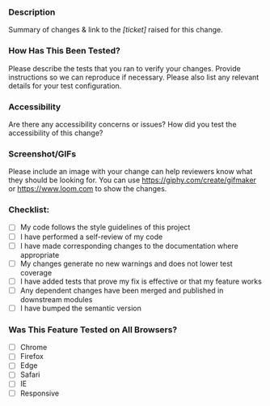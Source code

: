 ### Description
Summary of changes & link to the *[ticket]* raised for this change.

### How Has This Been Tested?
Please describe the tests that you ran to verify your changes. Provide instructions so we can reproduce if necessary. Please also list any relevant details for your test configuration.

### Accessibility
Are there any accessibility concerns or issues? How did you test the accessibility of this change?

### Screenshot/GIFs
Please include an image with your change can help reviewers know what they should be looking for. You can use https://giphy.com/create/gifmaker or https://www.loom.com to show the changes.

### Checklist:
- [ ] My code follows the style guidelines of this project
- [ ] I have performed a self-review of my code
- [ ] I have made corresponding changes to the documentation where appropriate
- [ ] My changes generate no new warnings and does not lower test coverage
- [ ] I have added tests that prove my fix is effective or that my feature works
- [ ] Any dependent changes have been merged and published in downstream modules
- [ ] I have bumped the semantic version

### Was This Feature Tested on All Browsers?
- [ ] Chrome
- [ ] Firefox
- [ ] Edge
- [ ] Safari
- [ ] IE
- [ ] Responsive
